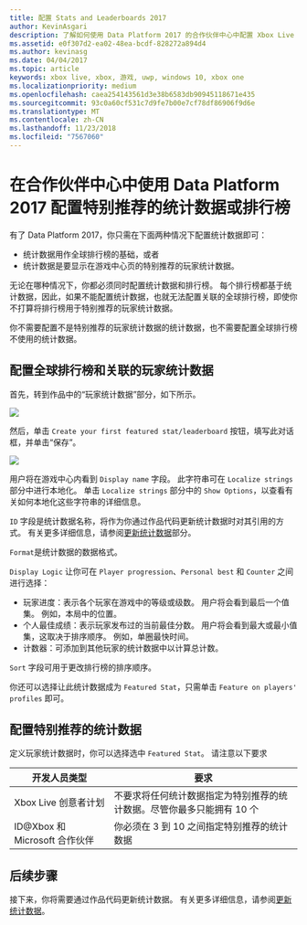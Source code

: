 ```yaml
---
title: 配置 Stats and Leaderboards 2017
author: KevinAsgari
description: 了解如何使用 Data Platform 2017 的合作伙伴中心中配置 Xbox Live 特别推荐的统计数据和排行榜。
ms.assetid: e0f307d2-ea02-48ea-bcdf-828272a894d4
ms.author: kevinasg
ms.date: 04/04/2017
ms.topic: article
keywords: xbox live, xbox, 游戏, uwp, windows 10, xbox one
ms.localizationpriority: medium
ms.openlocfilehash: caea254143561d3e38b6583db90945118671e435
ms.sourcegitcommit: 93c0a60cf531c7d9fe7b00e7cf78df86906f9d6e
ms.translationtype: MT
ms.contentlocale: zh-CN
ms.lasthandoff: 11/23/2018
ms.locfileid: "7567060"
---
```

# <a name="configuring-featured-stats-or-leaderboards-in-partner-center-with-data-platform-2017"></a>在合作伙伴中心中使用 Data Platform 2017 配置特别推荐的统计数据或排行榜

有了 Data Platform 2017，你只需在下面两种情况下配置统计数据即可：

* 统计数据用作全球排行榜的基础，或者
* 统计数据是要显示在游戏中心页的特别推荐的玩家统计数据。

无论在哪种情况下，你都必须同时配置统计数据和排行榜。 每个排行榜都基于统计数据，因此，如果不能配置统计数据，也就无法配置关联的全球排行榜，即使你不打算将排行榜用于特别推荐的玩家统计数据。

你不需要配置不是特别推荐的玩家统计数据的统计数据，也不需要配置全球排行榜不使用的统计数据。

## <a name="configure-a-global-leaderboard-and-an-associated-player-stat"></a>配置全球排行榜和关联的玩家统计数据

首先，转到作品中的“玩家统计数据”部分，如下所示。

![](../images/omega/dev_center_player_stats_creators.png)

然后，单击 `Create your first featured stat/leaderboard` 按钮，填写此对话框，并单击“保存”。

![](../images/omega/dev_center_player_stats_creators_leaderboard.png)

用户将在游戏中心内看到 `Display name` 字段。  此字符串可在 `Localize strings` 部分中进行本地化。  单击 `Localize strings` 部分中的 `Show Options`，以查看有关如何本地化这些字符串的详细信息。

`ID` 字段是统计数据名称，将作为你通过作品代码更新统计数据时对其引用的方式。   有关更多详细信息，请参阅[更新统计数据](player-stats-updating.md)部分。

`Format`是统计数据的数据格式。

`Display Logic` 让你可在 `Player progression`、`Personal best` 和 `Counter` 之间进行选择：
- 玩家进度：表示各个玩家在游戏中的等级或级数。  用户将会看到最后一个值集。  例如，本局中的位置。
- 个人最佳成绩：表示玩家发布过的当前最佳分数。 用户将会看到最大或最小值集，这取决于排序顺序。  例如，单圈最快时间。
- 计数器：可添加到其他玩家的统计数据中以计算总计数。  

`Sort` 字段可用于更改排行榜的排序顺序。

你还可以选择让此统计数据成为 `Featured Stat`，只需单击 `Feature on players' profiles` 即可。  

## <a name="configure-featured-stats"></a>配置特别推荐的统计数据

定义玩家统计数据时，你可以选择选中 `Featured Stat`。  请注意以下要求

| 开发人员类型 | 要求 |
|----------------|-------------|
| Xbox Live 创意者计划 | 不要求将任何统计数据指定为特别推荐的统计数据。尽管你最多只能拥有 10 个 |
| ID@Xbox 和 Microsoft 合作伙伴 | 你必须在 3 到 10 之间指定特别推荐的统计数据 |

## <a name="next-steps"></a>后续步骤

接下来，你将需要通过作品代码更新统计数据。  有关更多详细信息，请参阅[更新统计数据](player-stats-updating.md)。